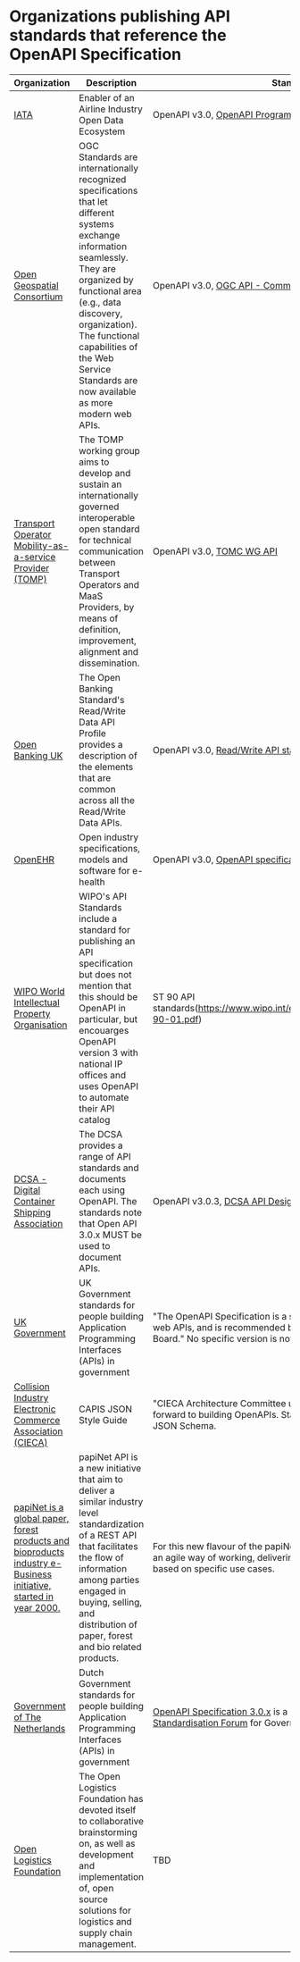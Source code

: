 # Organizations publishing API standards that reference the OpenAPI Specification 

|Organization | Description | Standards Used | Sector | 
|-----|-----|-----|----| 
| [IATA](https://iata.org) | Enabler of an Airline Industry Open Data Ecosystem | OpenAPI v3.0, [OpenAPI Program](https://www.iata.org/en/programs/innovation/openapi/) | Transport | 
| [Open Geospatial Consortium](https://www.ogc.org/publications/) | OGC Standards are internationally recognized specifications that let different systems exchange information seamlessly. They are organized by functional area (e.g., data discovery, organization). The functional capabilities of the Web Service Standards are now available as more modern web APIs. | OpenAPI v3.0, [OGC API - Common](https://www.ogc.org/publications/standard/ogcapi-common/) | Geospatial |
| [Transport Operator Mobility-as-a-service Provider (TOMP)](https://github.com/TOMP-WG) | The TOMP working group aims to develop and sustain an internationally governed interoperable open standard for technical communication between Transport Operators and MaaS Providers, by means of definition, improvement, alignment and dissemination. | OpenAPI v3.0, [TOMC WG API](https://github.com/TOMP-WG/TOMP-API) | Transport |
|[Open Banking UK](http://www.openbanking.org.uk/)|The Open Banking Standard's Read/Write Data API Profile provides a description of the elements that are common across all the Read/Write Data APIs.|OpenAPI v3.0, [Read/Write API standard](https://openbankinguk.github.io/read-write-api-site3/v4.0/profiles/read-write-data-api-profile.html)|Banking/Finance|
|[OpenEHR](https://www.openehr.org/)|Open industry specifications, models and software for e-health|OpenAPI v3.0, [OpenAPI specifications](https://github.com/openEHR/specifications-ITS-REST/tree/master)|Health|
|[WIPO World Intellectual Property Organisation](https://www.wipo.int/standards/en/api-catalog/)|WIPO's API Standards include a standard for publishing an API specification but does not mention that this should be OpenAPI in particular, but encouarges OpenAPI version 3 with national IP offices and uses OpenAPI to automate their API catalog|ST 90 API standards(https://www.wipo.int/export/sites/www/standards/en/pdf/03-90-01.pdf)|Intellectual Property|
| [DCSA - Digital Container Shipping Association](https://developer.dcsa.org/) | The DCSA provides a range of API standards and documents each using OpenAPI. The standards note that Open API 3.0.x MUST be used to document APIs.| OpenAPI v3.0.3, [DCSA API Design Principles 1.1](https://dcsa.cdn.prismic.io/dcsa/65b91630615e73009ec41362_DP11_DCSA_APIDesign-Principles_v1.1.pdf) | Logistics |
|[UK Government](https://www.gov.uk/guidance/gds-api-technical-and-data-standards)|UK Government standards for people building Application Programming Interfaces (APIs) in government |"The OpenAPI Specification is a standardised way of describing RESTful web APIs, and is recommended by the government Open Standards Board." No specific version is noted.[API technical and data standards ](https://www.gov.uk/guidance/gds-api-technical-and-data-standards)|Government| 
|[Collision Industry Electronic Commerce Association (CIECA)](https://www.cieca.com/capis-guidelines)|CAPIS JSON Style Guide|"CIECA Architecture Committee understands that everyone is looking forward to building OpenAPIs. Standards describe use of OpenAPIs and JSON Schema. |{CAPIS JSON Style Guide](https://www.cieca.com/capis-guidelines)|
|[papiNet is a global paper, forest products and bioproducts industry e-Business initiative, started in year 2000.](https://github.com/papinet)|papiNet API is a new initiative that aim to deliver a similar industry level standardization of a REST API that facilitates the flow of information among parties engaged in buying, selling, and distribution of paper, forest and bio related products.|For this new flavour of the papiNet standard, we have decided to adopt an agile way of working, delivering the papiNet API definition iteratively based on specific use cases.|Includes a yaml OpenAPI document describing the normative structure of a standardised API, [https://github.com/papinet/papiNet-API](https://github.com/papinet/papiNet-API)|
|[Government of The Netherlands](https://www.government.nl)|Dutch Government standards for people building Application Programming Interfaces (APIs) in government |[OpenAPI Specification 3.0.x](https://www.forumstandaardisatie.nl/open-standaarden/openapi-specification) is a required standard by the [Netherlands Standardisation Forum](https://www.forumstandaardisatie.nl/en/netherlands-standardisation-forum) for Government APIs.|Government|
|[Open Logistics Foundation]([https://www.government.nl](https://openlogisticsfoundation.org))|The Open Logistics Foundation has devoted itself to collaborative brainstorming on, as well as development and implementation of, open source solutions for logistics and supply chain management.|TBD|Logistics|
